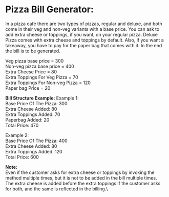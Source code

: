 # Pizza Bill Generator:

In a pizza cafe there are two types of pizzas, regular and deluxe, and both come in their veg and non-veg variants with a base price. You can ask to add extra cheese or toppings, if you want, on your regular pizza. Deluxe Pizza comes with extra cheese and toppings by default. Also, if you want a takeaway, you have to pay for the paper bag that comes with it.
In the end the bill is to be generated.

Veg pizza base price = 300\
Non-veg pizza base price = 400\
Extra Cheese Price = 80\
Extra Toppings For Veg Pizza = 70\
Extra Toppings For Non-veg Pizza = 120\
Paper bag Price = 20

**Bill Structure Example:**
Example 1:\
Base Price Of The Pizza: 300\
Extra Cheese Added: 80\
Extra Toppings Added: 70\
Paperbag Added: 20\
Total Price: 470

Example 2:\
Base Price Of The Pizza: 400\
Extra Cheese Added: 80\
Extra Toppings Added: 120\
Total Price: 600

**Note:**\
Even if the customer asks for extra cheese or toppings by invoking the method multiple times, but it is not to be added in the bill multiple times.\
The extra cheese is added before the extra toppings if the customer asks for both, and the same is reflected in the billing.\
